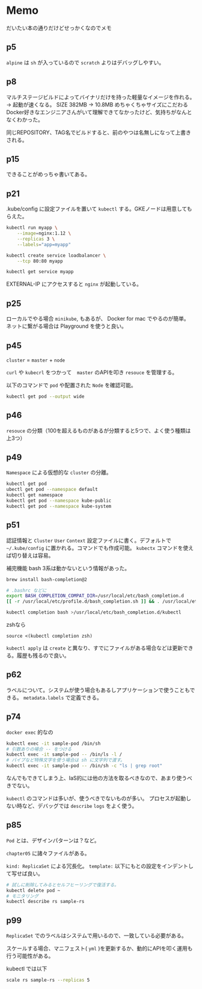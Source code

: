# Memo

だいたい本の通りだけどせっかくなのでメモ

## p5
`alpine` は `sh` が入っているので `scratch` よりはデバッグしやすい。

## p8
マルチステージビルドによってバイナリだけを持った軽量なイメージを作れる。 → 起動が速くなる。
SIZE 382MB → 10.8MB
めちゃくちゃサイズにこだわるDocker好きなエンジニアさんがいて理解できてなかったけど、気持ちがなんとなくわかった。

同じREPOSITORY、TAG名でビルドすると、前のやつは名無しになって上書きされる。

## p15
できることがめっちゃ書いてある。

## p21
.kube/config に設定ファイルを置いて `kubectl` する。GKEノードは用意してもらえた。

```sh
kubectl run myapp \
    --image=nginx:1.12 \
    --replicas 3 \
    --labels="app=myapp"

kubectl create service loadbalancer \
    --tcp 80:80 myapp

kubectl get service myapp
```

EXTERNAL-IP にアクセスすると `nginx` が起動している。

## p25
ローカルでやる場合 `minikube`, もあるが、 Docker for mac でやるのが簡単。
ネットに繋がる場合は Playground を使うと良い。

## p45
`cluster` = `master` + `node`

`curl` や `kubecrl` をつかって　`master` のAPIを叩き `resouce` を管理する。

以下のコマンドで `pod` や配置された `Node` を確認可能。
```sh
kubectl get pod --output wide
```

## p46
`resouce` の分類（100を超えるものがあるが分類すると5つで、よく使う種類は上3つ）

## p49
`Namespace` による仮想的な `cluster` の分離。

```sh
kubectl get pod
ubectl get pod --namespace default
kubectl get namespace
kubectl get pod --namespace kube-public
kubectl get pod --namespace kube-system
```

## p51
認証情報と `Cluster` `User` `Context`
設定ファイルに書く。デフォルトで `~/.kube/config` に置かれる。コマンドでも作成可能。 `kubectx` コマンドを使えば切り替えは容易。

補完機能
bash 3系は動かないという情報があった。
```sh
brew install bash-completion@2

# .bashrc などに
export BASH_COMPLETION_COMPAT_DIR=/usr/local/etc/bash_completion.d
[[ -r /usr/local/etc/profile.d/bash_completion.sh ]] && . /usr/local/etc/profile.d/bash_completion.sh

kubectl completion bash >/usr/local/etc/bash_completion.d/kubectl
```

zshなら
```
source <(kubectl completion zsh)
```

`kubectl apply` は `create` と異なり、すでにファイルがある場合などは更新できる。履歴も残るので良い。

## p62
ラベルについて。システムが使う場合もあるしアプリケーションで使うこともできる。 `metadata.labels` で定義できる。



## p74
`docker exec` 的なの
```sh 
kubectl exec -it sample-pod /bin/sh
# 引数ありの場合 -- をつける
kubectl exec -it sample-pod -- /bin/ls -l /
# パイプなど特殊文字を使う場合は sh に文字列で渡す。
kubectl exec -it sample-pod -- /bin/sh -c "ls | grep root"
```
なんでもできてしまう上、IaS的には他の方法を取るべきなので、あまり使うべきでない。

`kubectl` のコマンドは多いが、使うべきでないものが多い。
プロセスが起動しない時など、デバッグでは `describe` `logs` をよく使う。

## p85
`Pod` とは、デザインパターンは？など。

`chapter05` に諸々ファイルがある。

`kind: ReplicaSet` による冗長化。 `template:` 以下にもとの設定をインデントして写せば良い。 

```sh
# 試しに削除してみるとセルフヒーリングで復活する。
kubectl delete pod ~
# モニタリング
kubectl describe rs sample-rs
```

## p99
`ReplicaSet` でのラベルはシステムで用いるので、一致している必要がある。

スケールする場合、マニフェスト( `yml` )を更新するか、動的にAPIを叩く運用も行う可能性がある。

kubectl では以下
```sh
scale rs sample-rs --replicas 5
```
